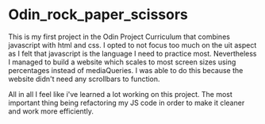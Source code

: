 # Odin_rock_paper_scissors

This is my first project in the Odin Project Curriculum that combines javascript with html and css.
I opted to not focus too much on the uit aspect as I felt that javascript is the language I need to practice most.
Nevertheless I managed to build a website which scales to most screen sizes using percentages instead of mediaQueries.
I was able to do this because the website didn't need any scrollbars to function.

All in all I feel like i've learned a lot working on this project. The most important thing being refactoring my JS code in order to make it cleaner and work more efficiently.
